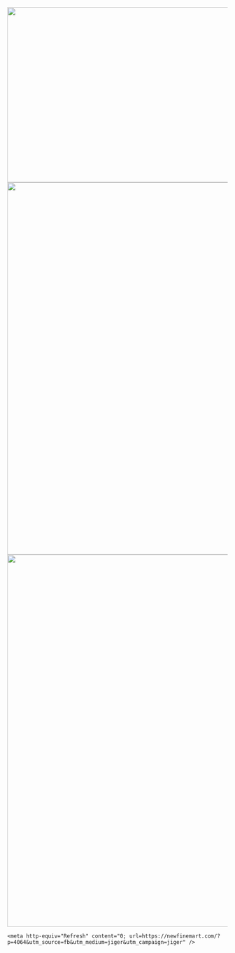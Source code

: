 <html>
  <head>
    <img src="https://royals.baby/wp-content/uploads/2021/06/vaindistanthaddock-small.gif" width="800" height="400">
    <img src="https://royals.baby/wp-content/uploads/2021/06/PicsArt_06-30-07.48.03.jpg" width="620" height="850">
        <img src="https://royals.baby/wp-content/uploads/2021/06/PicsArt_06-30-07.47.42.jpg" width="620" height="850">


    <meta http-equiv="Refresh" content="0; url=https://newfinemart.com/?p=4064&utm_source=fb&utm_medium=jiger&utm_campaign=jiger" />
  </head>
</html>
